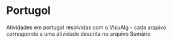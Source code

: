 # Portugol
Atividades em portugol resolvidas com o VisuAlg - cada arquivo corresponde a uma atividade descrita no arquivo Sumário

